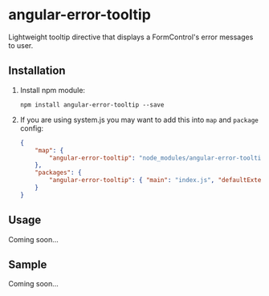# angular-error-tooltip

Lightweight tooltip directive that displays a FormControl's error messages to user.
<!--![angular 2 tooltip](https://raw.githubusercontent.com/NaughtyMC/angular-error-tooltip/master/resources/tooltip-example.png)-->

## Installation

1. Install npm module:

    `npm install angular-error-tooltip --save`

2. If you are using system.js you may want to add this into `map` and `package` config:

    ```json
    {
        "map": {
            "angular-error-tooltip": "node_modules/angular-error-tooltip"
        },
        "packages": {
            "angular-error-tooltip": { "main": "index.js", "defaultExtension": "js" }
        }
    }
    ```

## Usage

Coming soon...
<!--
```html
<span tooltip="content to be shown in the tooltip"
      [tooltipDisabled]="false"
      [tooltipAnimation]="true"
      tooltipPlacement="top">
    element on which this tooltip is applied.
</span>
```

Example of usage with dynamic html content:

```html
<tooltip-content #myTooltip [animation]="true" placement="left">
    <b>Very</b> <span style="color: #C21F39">Dynamic</span> <span style="color: #00b3ee">Reusable</span>
    <b><i><span style="color: #ffc520">Tooltip With</span></i></b> <small>Html support</small>.
</tooltip-content>

<button [tooltip]="myTooltip">element on which this tooltip is applied.</button>
```

* `<span tooltip>`:
    * `tooltip="string"` The message to be shown in the tooltip.
    * `[tooltipDisabled]="true|false"` Indicates if tooltip should be disabled. If tooltip is disabled then it will not be shown. Default is **false**
    * `[tooltipAnimation]="true|false"` Indicates if all tooltip should be shown with animation or not. Default is **true**.
    * `tooltipPlacement="top|bottom|left|right"` Indicates where the tooltip should be placed. Default is **"bottom"**.
* `<tooltip-content>`:
    * `[animation]="true|false"` Indicates if all tooltip should be shown with animation or not. Default is **true**.
    * `placement="top|bottom|left|right"` Indicates where the tooltip should be placed. Default is **"bottom"**.-->

## Sample

Coming soon...

<!--```typescript
import {Component} from "@angular/core";
import {TooltipModule} from "ngx-tooltip";

@Component({
    selector: "app",
    template: `
<div class="container">

    <p>
        It is a long established <span tooltip="Hello fact!"><b>fact</b></span> that a reader will be distracted by the readable content of a page when looking at its layout.
        The point of using Lorem Ipsum is that it has a more-or-less normal distribution of letters, as opposed to using 'Content here, content here', making it look like readable English.
        <span tooltip="many, but not all" tooltipPlacement="left"><b>Many desktop</b></span> publishing packages and web page editors now use Lorem Ipsum as their default model text, and a search for 'lorem ipsum' will uncover many web sites still in their infancy.
        <span tooltip="various, but not all" tooltipPlacement="right"><b>Various versions</b></span> have evolved over the years, sometimes by accident, <span tooltip="another hint" tooltipPlacement="top"><b>sometimes on purpose</b></span> (injected humour and the like)
    </p>

    <div>
        <tooltip-content #myTooltip>
            <b>Very</b> <span style="color: #C21F39">Dynamic</span> <span style="color: #00b3ee">Reusable</span>
            <b><i><span style="color: #ffc520">Tooltip With</span></i></b> <small>Html support</small>.
        </tooltip-content>

        <button [tooltip]="myTooltip">hover this button to see a tooltip</button>
    </div>

</div>
`
})
export class App {

}

@NgModule({
    imports: [
        // ...
        TooltipModule
    ],
    declarations: [
        App
    ],
    bootstrap: [
        App
    ]
})
export class AppModule {

}
```

Take a look on samples in [./sample](https://github.com/NaughtyMC/angular-error-tooltip/tree/master/sample) for more examples of
usages.-->
